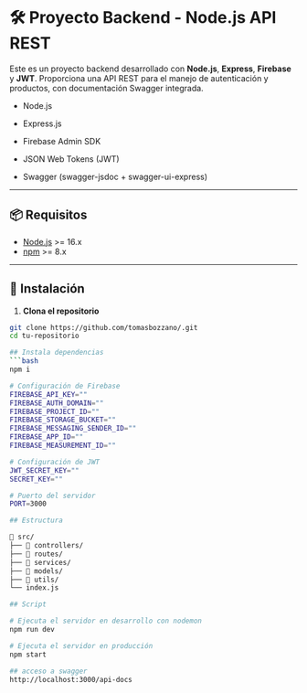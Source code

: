 # 🛠️ Proyecto Backend - Node.js API REST

Este es un proyecto backend desarrollado con **Node.js**, **Express**, **Firebase** y **JWT**. Proporciona una API REST para el manejo de autenticación y productos, con documentación Swagger integrada.

- Node.js

- Express.js

- Firebase Admin SDK

- JSON Web Tokens (JWT)

- Swagger (swagger-jsdoc + swagger-ui-express)

---

## 📦 Requisitos

- [Node.js](https://nodejs.org/) >= 16.x
- [npm](https://www.npmjs.com/) >= 8.x

---

## 🚀 Instalación

1. **Clona el repositorio**

```bash
git clone https://github.com/tomasbozzano/.git
cd tu-repositorio

## Instala dependencias
```bash
npm i

# Configuración de Firebase
FIREBASE_API_KEY=""
FIREBASE_AUTH_DOMAIN=""
FIREBASE_PROJECT_ID=""
FIREBASE_STORAGE_BUCKET=""
FIREBASE_MESSAGING_SENDER_ID=""
FIREBASE_APP_ID=""
FIREBASE_MEASUREMENT_ID=""

# Configuración de JWT
JWT_SECRET_KEY=""
SECRET_KEY=""

# Puerto del servidor
PORT=3000

## Estructura

📁 src/
├── 📁 controllers/
├── 📁 routes/
├── 📁 services/
├── 📁 models/
├── 📁 utils/
└── index.js

## Script

# Ejecuta el servidor en desarrollo con nodemon
npm run dev

# Ejecuta el servidor en producción
npm start

## acceso a swagger
http://localhost:3000/api-docs

